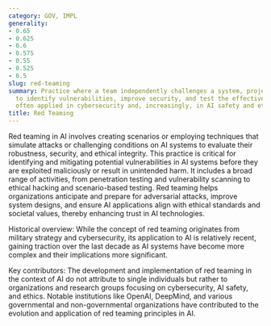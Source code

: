 ```yaml
---
category: GOV, IMPL
generality:
- 0.65
- 0.625
- 0.6
- 0.575
- 0.55
- 0.525
- 0.5
slug: red-teaming
summary: Practice where a team independently challenges a system, project, or policy
  to identify vulnerabilities, improve security, and test the effectiveness of defenses,
  often applied in cybersecurity and, increasingly, in AI safety and ethics.
title: Red Teaming
---
```


Red teaming in AI involves creating scenarios or employing techniques that simulate attacks or challenging conditions on AI systems to evaluate their robustness, security, and ethical integrity. This practice is critical for identifying and mitigating potential vulnerabilities in AI systems before they are exploited maliciously or result in unintended harm. It includes a broad range of activities, from penetration testing and vulnerability scanning to ethical hacking and scenario-based testing. Red teaming helps organizations anticipate and prepare for adversarial attacks, improve system designs, and ensure AI applications align with ethical standards and societal values, thereby enhancing trust in AI technologies.

Historical overview: While the concept of red teaming originates from military strategy and cybersecurity, its application to AI is relatively recent, gaining traction over the last decade as AI systems have become more complex and their implications more significant.

Key contributors: The development and implementation of red teaming in the context of AI do not attribute to single individuals but rather to organizations and research groups focusing on cybersecurity, AI safety, and ethics. Notable institutions like OpenAI, DeepMind, and various governmental and non-governmental organizations have contributed to the evolution and application of red teaming principles in AI.